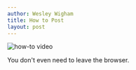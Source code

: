 ```yaml
---
author: Wesley Wigham
title: How to Post
layout: post
---
```

![how-to video](https://cloud.githubusercontent.com/assets/2932786/6204035/e32861ca-b509-11e4-92c2-3b3e6e62ec63.gif)

You don't even need to leave the browser.
